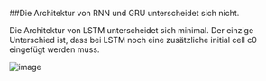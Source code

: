 ##Die Architektur von RNN und GRU unterscheidet sich nicht.

Die Architektur von LSTM unterscheidet sich minimal.
Der einzige Unterschied ist, dass bei LSTM noch eine zusätzliche initial cell c0 eingefügt werden muss.

![image](https://user-images.githubusercontent.com/39130045/118373209-e9229d80-b5b5-11eb-8e70-1bd2e299f3ce.png)
